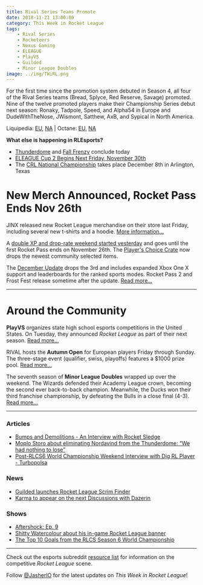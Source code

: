 ```yaml
---
title: Rival Series Teams Promote
date: 2018-11-21 13:00:00
category: This Week in Rocket League
tags:
    - Rival Series
    - Rocketeers
    - Nexus Gaming
    - ELEAGUE
    - PlayVS
    - Guilded
    - Minor League Doubles
image: ../img/TWiRL.png
---
```


For the first time since the promotion system debuted in Season 4, all four of the Rival Series teams (Bread, Splyce, Red Reserve, Savage) promoted. Nine of the twelve promoted players make their Championship Series debut next season: Ronaky, Tadpole, Speed, and Alpha54 in Europe and DudeWithTheNose, JWismont, Satthew, AxB, and Sypical in North America.

Liquipedia: [EU](https://liquipedia.net/rocketleague/Rocket_League_Championship_Series/Season_6/Europe/Promotion_Playoffs), [NA](https://liquipedia.net/rocketleague/Rocket_League_Championship_Series/Season_6/North_America/Promotion_Playoffs) | Octane: [EU](https://octane.gg/event/rlcs-season-seven-europe-promotion), [NA](https://octane.gg/event/rlcs-season-seven-north-america-promotion)

**What else is happening in RLEsports?**

- [Thunderdome](https://smash.gg/tournament/rocketeers-thunderdome/events) and [Fall Frenzy](https://smash.gg/tournament/fall-frenzy/events) conclude today
- [ELEAGUE Cup 2 Begins Next Friday, November 30th](https://twitter.com/ELEAGUETV/status/1064937194731827200)
- The [CRL National Championship](https://www.rocketleagueesports.com/news/crl-national-championship-tickets-on-sale-now-/) takes place December 8th in Arlington, Texas

# New Merch Announced, Rocket Pass Ends Nov 26th

JINX released new Rocket League merchandise on their store last Friday, including several new t-shirts and a hoodie. [More information...](https://twitter.com/RocketLeague/status/1063496874638827520)

A [double XP and drop-rate weekend started yesterday](https://www.rocketleague.com/news/players-choice-crate-vote-2xp-double-drop-rate-weekend/) and goes until the first Rocket Pass ends on November 26th. The [Player's Choice Crate](https://www.rocketleague.com/news/players-choice-crate-vote-2xp-double-drop-rate-weekend/) now drops the newest community selected items.

The [December Update](https://www.rocketleague.com/news/enhanced-xbox-one-x-support-december/) drops the 3rd and includes expanded Xbox One X support and leaderboards for the ranked sports modes. Rocket Pass 2 and Frost Fest release sometime after the update. [Read more...](https://www.rocketleague.com/news/enhanced-xbox-one-x-support-december/)

---

# Around the Community

**PlayVS** organizes state high school esports competitions in the United States. On Tuesday, they announced _Rocket League_ as part of their next season. [Read more...](https://twitter.com/playvs/status/1064912255169359872)

RIVAL hosts the **Autumn Open** for European players Friday through Sunday. The three-stage event (qualifier, swiss, playoffs) features a \$1000 prize pool. [Read more...](https://twitter.com/RivalEsportsGG/status/1065319057992364037)

The seventh season of **Minor League Doubles** wrapped up over the weekend. The Wizards defended their Academy League crown, becoming the second ever back-to-back champion. Meanwhile, the Ducks won their third franchise championship, by defeating the Bulls in a close final (4-3). [Read more...](https://www.mldoubles.com/single-post/2018/10/22/Season-7-Playoffs)

---

### Articles

- [Bumps and Demolitions - An Interview with Rocket Sledge](http://dignitas.gg/articles/blogs/rocket-league/13123/bumps-and-demolitions-an-interview-with-rocket-sledge)
- [Moplo Storo about eliminating Nordavind from the Thunderdome: “We had nothing to lose”](https://rocketeers.gg/interview-moplo-storo-nordavind-rocketeers-thunderdome/)
- [Post-RLCS6 World Championship Weekend Interview with Dig RL Player - Turbopolsa](http://dignitas.gg/articles/news/rocket-league/13159/post-rlcs6-world-championship-weekend-interview-with-dig-rl-player-turbopolsa)

### News

- [Guilded launches Rocket League Scrim Finder](https://www.reddit.com/r/RocketLeagueEsports/comments/9xyzto/we_just_launched_our_rocket_league_scrim_finder/)
- [Karma to appear on the next Discussions with Dazerin](https://twitter.com/idazerin/status/1064960762349789185)

### Shows

- [Aftershock: Ep. 9](https://www.youtube.com/watch?v=SXwSqcJ1yvQ)
- [Shitty Watercolour about his in-game Rocket League banner](https://www.youtube.com/watch?v=Xl3njskXoaw)
- [The Top 10 Goals from the RLCS Season 6 World Championship](https://www.youtube.com/watch?v=pJW53YS5Ya0)

---

Check out the esports subreddit [resource list](https://www.reddit.com/r/RocketLeagueEsports/wiki/links) for information on the competitive _Rocket League_ scene.

Follow [@JasherIO](https://twitter.com/JasherIO) for the latest updates on _This Week in Rocket League_!
